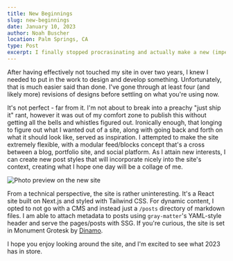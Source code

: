 ```yaml
---
title: New Beginnings
slug: new-beginnings
date: January 10, 2023
author: Noah Buscher
location: Palm Springs, CA
type: Post
excerpt: I finally stopped procrasinating and actually make a new (imperfect) website for myself.
---
```


After having effectively not touched my site in over two years, I knew I needed to put in the work to design and develop something. Unfortunately, that is much easier said than done. I've gone through at least four (and likely more) revisions of designs before settling on what you're using now.

It's not perfect - far from it. I'm not about to break into a preachy "just ship it" rant, however it was out of my comfort zone to publish this without getting all the bells and whistles figured out. Ironically enough, that longing to figure out what I wanted out of a site, along with going back and forth on what it should look like, served as inspiration. I attempted to make the site extremely flexible, with a modular feed/blocks concept that's a cross between a blog, portfolio site, and social platform. As I attain new interests, I can create new post styles that will incorporate nicely into the site's context, creating what I hope one day will be a collage of me.

![Photo preview on the new site](/media/new-beginnings/website.png)

From a technical perspective, the site is rather uninteresting. It's a React site built on Next.js and styled with Tailwind CSS. For dynamic content, I opted to not go with a CMS and instead just a `/posts` directory of markdown files. I am able to attach metadata to posts using `gray-matter`'s YAML-style header and serve the pages/posts with SSG. If you're curious, the site is set in Monument Grotesk by [Dinamo](https://abcdinamo.com/typefaces/monument-grotesk).

I hope you enjoy looking around the site, and I'm excited to see what 2023 has in store.
